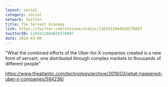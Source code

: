 ```yaml
---
layout: social
category: social
network: Twitter
title: The Servant Economy
link: https://twitter.com/steinea/status/1103412044026576897
twitterID: 1103412044026576897
date: 2019-03-06
---
```


"What the combined efforts of the Uber-for-X companies created is a new form of servant, one distributed through complex markets to thousands of different people"

<https://www.theatlantic.com/technology/archive/2019/03/what-happened-uber-x-companies/584236/>
